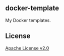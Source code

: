 docker-template
---------------

My Docker templates.

License
-------

[Apache License v2.0](http://www.apache.org/licenses/LICENSE-2.0)
